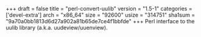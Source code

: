 +++
draft = false
title = "perl-convert-uulib"
version = "1.5-1"
categories = ['devel-extra']
arch = "x86_64"
size = "92600"
usize = "314751"
sha1sum = "9a70a0bb1813d6d27a902a81b65de7ce4f1bbfde"
+++
Perl interface to the uulib library (a.k.a. uudeview/uuenview).